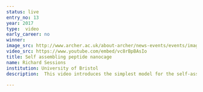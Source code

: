 ```yaml
---
status: live
entry_no: 13
year: 2017
type:  video
early_career: no 
winner: 
image_src: http://www.archer.ac.uk/about-archer/news-events/events/image-comp/gallery-2017/13_Entry_800.jpg
video_src: https://www.youtube.com/embed/vc8rBpBAsIo
title: Self assembling peptide nanocage
name: Richard Sessions
institution: University of Bristol
description:  This video introduces the simplest model for the self-assembling peptide nanocage or SAGE. The assembly is comprised of simple coiled coil (hub) units each composed of homotrimeric helices, each attached via a disulphide bond to either negatively or positively charged peptides. The acidic or basic hub units are synthesized separately. When mixed together, the oppositely charged peptides dimerize to form coiled coil heterodimers. This drives spontaneous polymerization which produces spherical structures 80-100 nm in diameter. This was unexpected for a predominantly hexagonal (therefore, flat) lattice. Experimental and modeling evidence (atomistic and coarse-grained) suggests that this modular arrangement permits sufficient defects in the hexagonal lattice to allow sphere closure, satisfying the drive to bury hydrophobic residues from the aqueous environment. 
  
---
```

